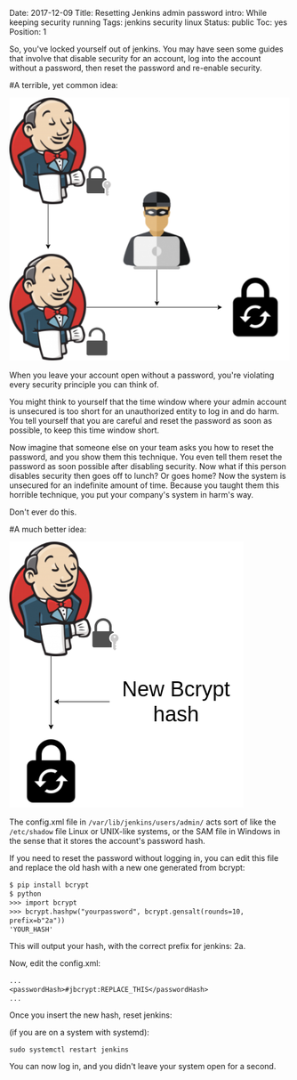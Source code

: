 Date: 2017-12-09
Title: Resetting Jenkins admin password
intro: While keeping security running
Tags: jenkins security linux
Status: public
Toc: yes
Position: 1

So, you've locked yourself out of jenkins. You may have seen some guides that involve
that disable security for an account, log into the account without a password,
then reset the password and re-enable security.

#A terrible, yet common idea:

![Jenkins bad password reset](/images/jenkins-password-reset-bad.png)

When you leave your account open without a password, you're violating every
security principle you can think of.

You might think to yourself that the time window where your admin account
is unsecured is too short for an unauthorized entity to log in and do harm.
You tell yourself that you are careful and reset the password as soon as possible,
to keep this time window short.

Now imagine that someone else on your team asks you how to reset the password,
and you show them this technique. You even tell them reset the password
as soon possible after disabling security. Now what if this person disables security
then goes off to lunch? Or goes home? Now the system is unsecured for an indefinite
amount of time. Because you taught them this horrible technique,
you put your company's system in harm's way.

Don't ever do this.

#A much better idea:

![Jenkins good password reset](/images/jenkins-password-reset-good.png)

The config.xml file in `/var/lib/jenkins/users/admin/` acts sort of like
the `/etc/shadow` file Linux or UNIX-like systems, or the SAM file in Windows in the sense that it stores
the account's password hash.

If you need to reset the password without logging in, you can edit this file
and replace the old hash with a new one generated from bcrypt:

```
$ pip install bcrypt
$ python
>>> import bcrypt
>>> bcrypt.hashpw("yourpassword", bcrypt.gensalt(rounds=10, prefix=b"2a"))
'YOUR_HASH'
```

This will output your hash, with the correct prefix for jenkins: 2a.

Now, edit the config.xml:

```
...
<passwordHash>#jbcrypt:REPLACE_THIS</passwordHash>
...
```

Once you insert the new hash, reset jenkins:

(if you are on a system with systemd):

```
sudo systemctl restart jenkins
```

You can now log in, and you didn't leave your system open for a second.
